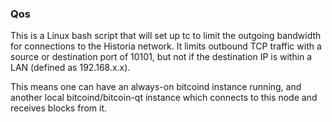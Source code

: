 ### Qos ###

This is a Linux bash script that will set up tc to limit the outgoing bandwidth for connections to the Historia network. It limits outbound TCP traffic with a source or destination port of 10101, but not if the destination IP is within a LAN (defined as 192.168.x.x).

This means one can have an always-on bitcoind instance running, and another local bitcoind/bitcoin-qt instance which connects to this node and receives blocks from it.
